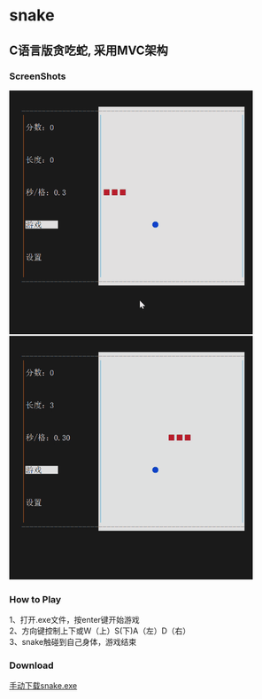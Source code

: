 # snake
## C语言版贪吃蛇, 采用MVC架构
### ScreenShots
![](/screenshots/s1.gif)
![](/screenshots/s2.gif)
### How to Play
1、打开.exe文件，按enter键开始游戏 <br>
2、方向键控制上下或W（上）S(下)A（左）D（右） <br>
3、snake触碰到自己身体，游戏结束 <br>
### Download
[手动下载snake.exe](/bin/snake.exe)
